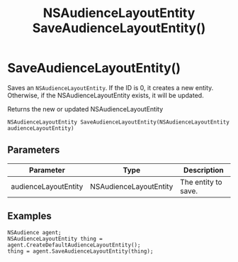 ﻿---
uid: crmscript_class_nsaudienceagent_saveaudiencelayoutentity
title: NSAudienceLayoutEntity SaveAudienceLayoutEntity()
description: CRMScript method in the NSAudienceAgent class that creates or updates an NSAudienceLayoutEntity
intellisense: NSAudienceAgent.SaveAudienceLayoutEntity
keywords: NSAudienceAgent, SaveAudienceLayoutEntity, SaveAudienceLayoutEntity(NSAudienceLayoutEntity)
so.topic: reference
---

# SaveAudienceLayoutEntity()

Saves an `NSAudienceLayoutEntity`. If the ID is 0, it creates a new entity. Otherwise, if the NSAudienceLayoutEntity exists, it will be updated.

Returns the new or updated NSAudienceLayoutEntity

`NSAudienceLayoutEntity SaveAudienceLayoutEntity(NSAudienceLayoutEntity audienceLayoutEntity)`

## Parameters

| Parameter | Type | Description |
|---|---|---|
| audienceLayoutEntity | NSAudienceLayoutEntity | The entity to save. |

## Examples

```crmscript
NSAudience agent;
NSAudienceLayoutEntity thing = agent.CreateDefaultAudienceLayoutEntity();
thing = agent.SaveAudienceLayoutEntity(thing);
```
